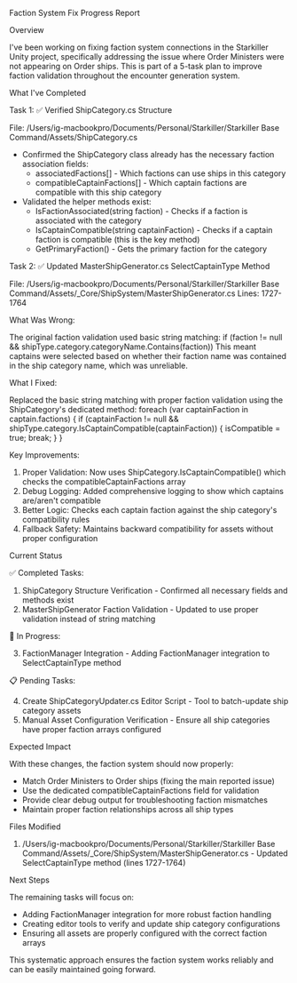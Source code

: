 Faction System Fix Progress Report

  Overview

  I've been working on fixing faction system connections in the Starkiller Unity project, specifically addressing the issue where Order Ministers were not appearing on Order
  ships. This is part of a 5-task plan to improve faction validation throughout the encounter generation system.

  What I've Completed

  Task 1: ✅ Verified ShipCategory.cs Structure

  File: /Users/ig-macbookpro/Documents/Personal/Starkiller/Starkiller Base Command/Assets/ShipCategory.cs

  - Confirmed the ShipCategory class already has the necessary faction association fields:
    - associatedFactions[] - Which factions can use ships in this category
    - compatibleCaptainFactions[] - Which captain factions are compatible with this ship category
  - Validated the helper methods exist:
    - IsFactionAssociated(string faction) - Checks if a faction is associated with the category
    - IsCaptainCompatible(string captainFaction) - Checks if a captain faction is compatible (this is the key method)
    - GetPrimaryFaction() - Gets the primary faction for the category

  Task 2: ✅ Updated MasterShipGenerator.cs SelectCaptainType Method

  File: /Users/ig-macbookpro/Documents/Personal/Starkiller/Starkiller Base Command/Assets/_Core/ShipSystem/MasterShipGenerator.cs
  Lines: 1727-1764

  What Was Wrong:

  The original faction validation used basic string matching:
  if (faction != null && shipType.category.categoryName.Contains(faction))
  This meant captains were selected based on whether their faction name was contained in the ship category name, which was unreliable.

  What I Fixed:

  Replaced the basic string matching with proper faction validation using the ShipCategory's dedicated method:
  foreach (var captainFaction in captain.factions)
  {
      if (captainFaction != null && shipType.category.IsCaptainCompatible(captainFaction))
      {
          isCompatible = true;
          break;
      }
  }

  Key Improvements:

  1. Proper Validation: Now uses ShipCategory.IsCaptainCompatible() which checks the compatibleCaptainFactions array
  2. Debug Logging: Added comprehensive logging to show which captains are/aren't compatible
  3. Better Logic: Checks each captain faction against the ship category's compatibility rules
  4. Fallback Safety: Maintains backward compatibility for assets without proper configuration

  Current Status

  ✅ Completed Tasks:

  1. ShipCategory Structure Verification - Confirmed all necessary fields and methods exist
  2. MasterShipGenerator Faction Validation - Updated to use proper validation instead of string matching

  🔄 In Progress:

  3. FactionManager Integration - Adding FactionManager integration to SelectCaptainType method

  📋 Pending Tasks:

  4. Create ShipCategoryUpdater.cs Editor Script - Tool to batch-update ship category assets
  5. Manual Asset Configuration Verification - Ensure all ship categories have proper faction arrays configured

  Expected Impact

  With these changes, the faction system should now properly:
  - Match Order Ministers to Order ships (fixing the main reported issue)
  - Use the dedicated compatibleCaptainFactions field for validation
  - Provide clear debug output for troubleshooting faction mismatches
  - Maintain proper faction relationships across all ship types

  Files Modified

  1. /Users/ig-macbookpro/Documents/Personal/Starkiller/Starkiller Base Command/Assets/_Core/ShipSystem/MasterShipGenerator.cs - Updated SelectCaptainType method (lines
  1727-1764)

  Next Steps

  The remaining tasks will focus on:
  - Adding FactionManager integration for more robust faction handling
  - Creating editor tools to verify and update ship category configurations
  - Ensuring all assets are properly configured with the correct faction arrays

  This systematic approach ensures the faction system works reliably and can be easily maintained going forward.
